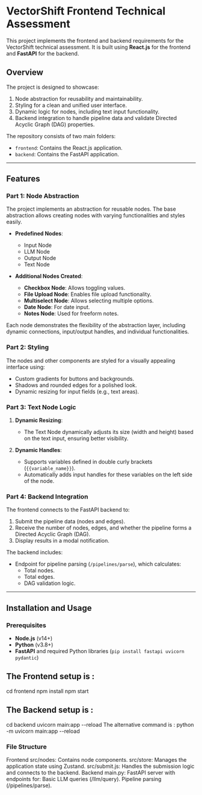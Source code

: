 # VectorShift Frontend Technical Assessment

This project implements the frontend and backend requirements for the VectorShift technical assessment. It is built using **React.js** for the frontend and **FastAPI** for the backend.

## Overview

The project is designed to showcase:
1. Node abstraction for reusability and maintainability.
2. Styling for a clean and unified user interface.
3. Dynamic logic for nodes, including text input functionality.
4. Backend integration to handle pipeline data and validate Directed Acyclic Graph (DAG) properties.

The repository consists of two main folders:
- `frontend`: Contains the React.js application.
- `backend`: Contains the FastAPI application.

---

## Features

### Part 1: Node Abstraction
The project implements an abstraction for reusable nodes. The base abstraction allows creating nodes with varying functionalities and styles easily.

- **Predefined Nodes**: 
  - Input Node
  - LLM Node
  - Output Node
  - Text Node

- **Additional Nodes Created**:
  - **Checkbox Node**: Allows toggling values.
  - **File Upload Node**: Enables file upload functionality.
  - **Multiselect Node**: Allows selecting multiple options.
  - **Date Node**: For date input.
  - **Notes Node**: Used for freeform notes.

Each node demonstrates the flexibility of the abstraction layer, including dynamic connections, input/output handles, and individual functionalities.

### Part 2: Styling
The nodes and other components are styled for a visually appealing interface using:
- Custom gradients for buttons and backgrounds.
- Shadows and rounded edges for a polished look.
- Dynamic resizing for input fields (e.g., text areas).

### Part 3: Text Node Logic
1. **Dynamic Resizing**:
   - The Text Node dynamically adjusts its size (width and height) based on the text input, ensuring better visibility.

2. **Dynamic Handles**:
   - Supports variables defined in double curly brackets (`{{variable_name}}`).
   - Automatically adds input handles for these variables on the left side of the node.

### Part 4: Backend Integration
The frontend connects to the FastAPI backend to:
1. Submit the pipeline data (nodes and edges).
2. Receive the number of nodes, edges, and whether the pipeline forms a Directed Acyclic Graph (DAG).
3. Display results in a modal notification.

The backend includes:
- Endpoint for pipeline parsing (`/pipelines/parse`), which calculates:
  - Total nodes.
  - Total edges.
  - DAG validation logic.

---

## Installation and Usage

### Prerequisites
- **Node.js** (v14+)
- **Python** (v3.8+)
- **FastAPI** and required Python libraries (`pip install fastapi uvicorn pydantic`)

## The Frontend setup is : 
cd frontend
npm install
npm start

## The Backend setup is : 
cd backend
uvicorn main:app --reload
The alternative command is :  python -m uvicorn main:app --reload


### File Structure
Frontend
src/nodes: Contains node components.
src/store: Manages the application state using Zustand.
src/submit.js: Handles the submission logic and connects to the backend.
Backend
main.py: FastAPI server with endpoints for:
Basic LLM queries (/llm/query).
Pipeline parsing (/pipelines/parse).
